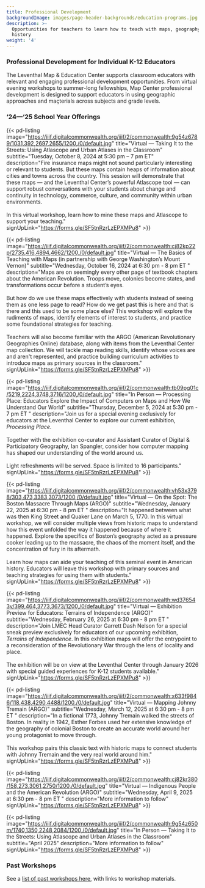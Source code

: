 ```yaml
---
title: Professional Development
backgroundImage: images/page-header-backgrounds/education-programs.jpg
description: >-
  Opportunities for teachers to learn how to teach with maps, geography, and
  history
weight: '4'
---
```

### Professional Development for Individual K-12 Educators

The Leventhal Map & Education Center supports classroom educators with relevant and engaging professional development opportunities. From virtual evening workshops to summer-long fellowships, Map Center professional development is designed to support educators in using geographic approaches and maçterials across subjects and grade levels.

### ‘24—‘25 School Year Offerings

{{< pd-listing image="https://iiif.digitalcommonwealth.org/iiif/2/commonwealth:9g54z6789/1031,392,2697,2655/1200,/0/default.jpg" title="Virtual — Taking It to the Streets: Using Atlascope and Urban Atlases in the Classroom" subtitle="Tuesday, October 8, 2024 at 5:30 pm – 7 pm ET" description="Fire insurance maps might not sound particularly interesting or relevant to students. But these maps contain heaps of information about cities and towns across the country. This session will demonstrate that these maps — and the Leventhal Center’s powerful Atlascope tool — can support robust conversations with your students about change and continuity in technology, commerce, culture, and community within urban environments. </br></br> In this virtual workshop, learn how to mine these maps and Atlascope to support your teaching." signUpLink="https://forms.gle/SF5tnRzrLzEPXMPu8" >}}

{{< pd-listing image="https://iiif.digitalcommonwealth.org/iiif/2/commonwealth:cj82kp22p/2735,416,4894,4662/1200,/0/default.jpg" title="Virtual — The Basics of Teaching with Maps (in partnership with George Washington’s Mount Vernon)" subtitle="Wednesday, October 16, 2024 at 6:30 pm - 8 pm ET " description="Maps are on seemingly every other page of textbook chapters about the American Revolution. Troops move, colonies become states, and transformations occur before a student’s eyes. </br></br> But how do we use these maps effectively with students instead of seeing them as one less page to read? How do we get past this is here and that is there and this used to be some place else? This workshop will explore the rudiments of maps, identify elements of interest to students, and practice some foundational strategies for teaching. </br></br> Teachers will also become familiar with the ARGO (American Revolutionary Geographies Online) database, along with items from the Leventhal Center map collection. We will tackle map reading skills, identify whose voices are and aren't represented, and practice building curriculum activities to introduce maps as primary sources in the classroom." signUpLink="https://forms.gle/SF5tnRzrLzEPXMPu8" >}}

{{< pd-listing image="https://iiif.digitalcommonwealth.org/iiif/2/commonwealth:tb09pg01c/5219,2224,3748,3716/1200,/0/default.jpg" title="In Person — Processing Place: Educators Explore the Impact of Computers on Maps and How We Understand Our World" subtitle="Thursday, December 5, 2024 at 5:30 pm - 7 pm ET " description="Join us for a special evening exclusively for educators at the Leventhal Center to explore our current exhibition, *Processing Place.* </br></br> Together with the exhibition co-curator and Assistant Curator of Digital & Participatory Geography, Ian Spangler, consider how computer mapping has shaped our understanding of the world around us. </br></br> Light refreshments will be served. Space is limited to 16 participants." signUpLink="https://forms.gle/SF5tnRzrLzEPXMPu8" >}} 

{{< pd-listing image="https://iiif.digitalcommonwealth.org/iiif/2/commonwealth:vh53x3798/303,473,3383,3073/1200,/0/default.jpg" title="Virtual — On the Spot: The Boston Massacre Through Maps (ARGO)" subtitle="Wednesday, January 22, 2025 at 6:30 pm - 8 pm ET " description="It happened between what was then King Street and Quaker Lane on March 5, 1770. In this virtual workshop, we will consider multiple views from historic maps to understand how this event unfolded the way it happened because of where it happened. Explore the specifics of Boston’s geography acted as a pressure cooker leading up to the massacre, the chaos of the moment itself, and the concentration of fury in its aftermath. </br></br> Learn how maps can aide your teaching of this seminal event in American history. Educators will leave this workshop with primary sources and teaching strategies for using them with students." signUpLink="https://forms.gle/SF5tnRzrLzEPXMPu8" >}} 

{{< pd-listing image="https://iiif.digitalcommonwealth.org/iiif/2/commonwealth:wd376543v/399,464,3773,3673/1200,/0/default.jpg" title="Virtual — Exhibition Preview for Educators: Terrains of Independence (ARGO)" subtitle="Wednesday, February 26, 2025 at 6:30 pm - 8 pm ET " description="Join LMEC Head Curator Garrett Dash Nelson for a special sneak preview exclusively for educators of our upcoming exhibition, *Terrains of Independence*. In this exhibition maps will offer the entrypoint to a reconsideration of the Revolutionary War through the lens of locality and place. </br></br> The exhibition will be on view at the Leventhal Center through January 2026 with special guided experiences for K-12 students available." signUpLink="https://forms.gle/SF5tnRzrLzEPXMPu8" >}} 

{{< pd-listing image="https://iiif.digitalcommonwealth.org/iiif/2/commonwealth:x633f9846/118,438,4290,4488/1200,/0/default.jpg" title="Virtual — Mapping Johnny Tremain (ARGO)" subtitle="Wednesday, March 12, 2025 at 6:30 pm - 8 pm ET " description="In a fictional 1773, Johnny Tremain walked the streets of Boston. In reality in 1942, Esther Forbes used her extensive knowledge of the geography of colonial Boston to create an accurate world around her young protagonist to move through. </br></br> This workshop pairs this classic text with historic maps to connect students with Johnny Tremain and the very real world around him." signUpLink="https://forms.gle/SF5tnRzrLzEPXMPu8" >}} 

{{< pd-listing image="https://iiif.digitalcommonwealth.org/iiif/2/commonwealth:cj82kr380/158,273,3061,2750/1200,/0/default.jpg" title="Virtual — Indigenous People and the American Revolution (ARGO)" subtitle="Wednesday, April 9, 2025 at 6:30 pm - 8 pm ET " description="More information to follow" signUpLink="https://forms.gle/SF5tnRzrLzEPXMPu8" >}} 

{{< pd-listing image="https://iiif.digitalcommonwealth.org/iiif/2/commonwealth:9g54z650m/1740,1350,2248,2084/1200,/0/default.jpg" title="In Person — Taking It to the Streets: Using Atlascope and Urban Atlases in the Classroom" subtitle="April 2025" description="More information to follow" signUpLink="https://forms.gle/SF5tnRzrLzEPXMPu8" >}} 

### Past Workshops

See a [list of past workshops here](/education/k12/past-workshops), with links to workshop materials.

